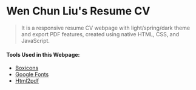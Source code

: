 # Wen Chun Liu's Resume CV
> It is a responsive resume CV webpage with light/spring/dark theme and export PDF features, created using native HTML, CSS, and JavaScript.

#### Tools Used in this Webpage:
- [Boxicons](https://boxicons.com/)
- [Google Fonts](https://fonts.google.com/​)
- [Html2pdf](https://ekoopmans.github.io/html2pdf.js/​)
